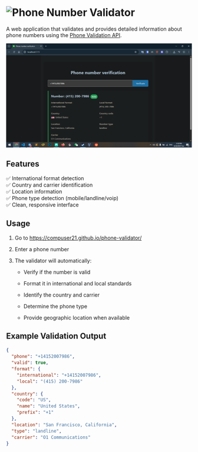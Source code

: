 
# ![Phone Number Validator](https://compuser21.github.io/phone-validator/)

A web application that validates and provides detailed information about phone numbers using the [Phone Validation API](https://docs.abstractapi.com/phone-validation).

![Demo Screenshot](./screenshot.png) <!-- Add your screenshot here -->


## Features

✅ International format detection  
✅ Country and carrier identification  
✅ Location information  
✅ Phone type detection (mobile/landline/voip)  
✅ Clean, responsive interface  

## Usage
1. Go to https://compuser21.github.io/phone-validator/
   
2.  Enter a phone number
    
3.  The validator will automatically:
    
    -   Verify if the number is valid
        
    -   Format it in international and local standards
        
    -   Identify the country and carrier
        
    -   Determine the phone type
        
    -   Provide geographic location when available

## Example Validation Output

```json
{
  "phone": "+14152007986",
  "valid": true,
  "format": {
    "international": "+14152007986",
    "local": "(415) 200-7986"
  },
  "country": {
    "code": "US",
    "name": "United States",
    "prefix": "+1"
  },
  "location": "San Francisco, California",
  "type": "landline",
  "carrier": "O1 Communications"
}
